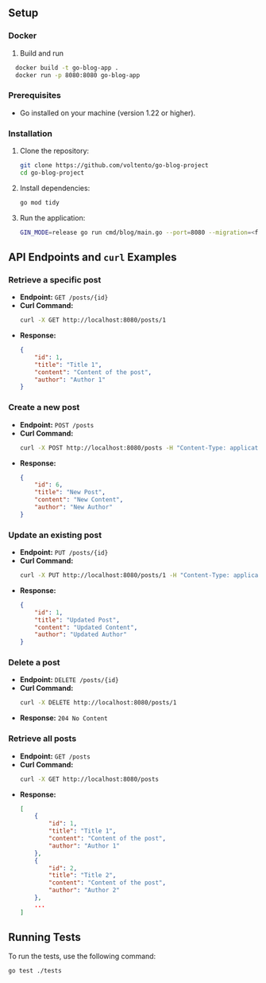 
## Setup

### Docker
1. Build and run
  ```sh
    docker build -t go-blog-app .
    docker run -p 8080:8080 go-blog-app
  ```

### Prerequisites
- Go installed on your machine (version 1.22 or higher).

### Installation
1. Clone the repository:
    ```sh
    git clone https://github.com/voltento/go-blog-project
    cd go-blog-project
    ```

2. Install dependencies:
    ```sh
    go mod tidy
    ```

3. Run the application:
    ```sh
    GIN_MODE=release go run cmd/blog/main.go --port=8080 --migration=<file_to_migration>
    ```

## API Endpoints and `curl` Examples

### Retrieve a specific post
- **Endpoint:** `GET /posts/{id}`
- **Curl Command:**
    ```sh
    curl -X GET http://localhost:8080/posts/1
    ```
- **Response:**
    ```json
    {
        "id": 1,
        "title": "Title 1",
        "content": "Content of the post",
        "author": "Author 1"
    }
    ```

### Create a new post
- **Endpoint:** `POST /posts`
- **Curl Command:**
    ```sh
    curl -X POST http://localhost:8080/posts -H "Content-Type: application/json" -d '{"title":"New Post","content":"New Content","author":"New Author"}'
    ```
- **Response:**
    ```json
    {
        "id": 6,
        "title": "New Post",
        "content": "New Content",
        "author": "New Author"
    }
    ```

### Update an existing post
- **Endpoint:** `PUT /posts/{id}`
- **Curl Command:**
    ```sh
    curl -X PUT http://localhost:8080/posts/1 -H "Content-Type: application/json" -d '{"title":"Updated Post","content":"Updated Content","author":"Updated Author"}'
    ```
- **Response:**
    ```json
    {
        "id": 1,
        "title": "Updated Post",
        "content": "Updated Content",
        "author": "Updated Author"
    }
    ```

### Delete a post
- **Endpoint:** `DELETE /posts/{id}`
- **Curl Command:**
    ```sh
    curl -X DELETE http://localhost:8080/posts/1
    ```
- **Response:** `204 No Content`


### Retrieve all posts
- **Endpoint:** `GET /posts`
- **Curl Command:**
    ```sh
    curl -X GET http://localhost:8080/posts
    ```
- **Response:**
    ```json
    [
        {
            "id": 1,
            "title": "Title 1",
            "content": "Content of the post",
            "author": "Author 1"
        },
        {
            "id": 2,
            "title": "Title 2",
            "content": "Content of the post",
            "author": "Author 2"
        },
        ...
    ]
    ```

## Running Tests
To run the tests, use the following command:
```sh
go test ./tests
